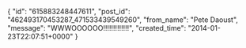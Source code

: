  {
   "id": "615883248447611",
   "post_id": "462493170453287_471533439549260",
   "from_name": "Pete Daoust",
   "message": "WWWOOOOOO!!!!!!!!!!!!!",
   "created_time": "2014-01-23T22:07:51+0000"
 }
